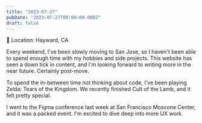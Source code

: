 ```yaml
---
title: "2023-07-27"
pubDate: "2023-07-27T08:00:00.000Z"
draft: false
---
```


📍 Location: Hayward, CA

Every weekend, I've been slowly moving to San Jose, so I haven't been able to spend enough time with my hobbies and side projects. This website has seen a down tick in content, and I'm looking forward to writing more in the near future. Certainly post-move.

To spend the in-between time not thinking about code, I've been playing Zelda: Tears of the Kingdom. We recently finished Cult of the Lamb, and it felt pretty special.

I went to the Figma conference last week at San Francisco Moscone Center, and it was a packed event. I'm excited to dive deep into more UX work.
